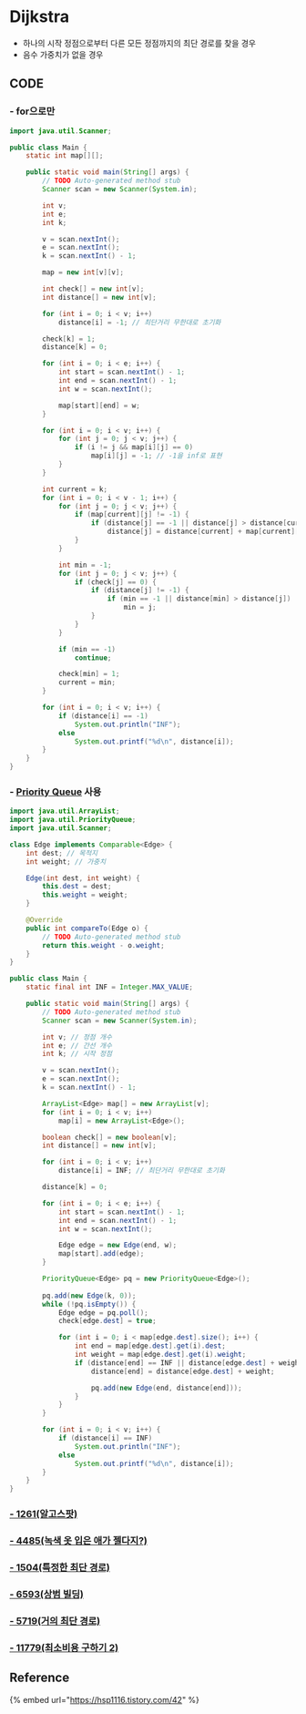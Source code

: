 # Dijkstra

* 하나의 시작 정점으로부터 다른 모든 정점까지의 최단 경로를 찾을 경우
* 음수 가중치가 없을 경우

## CODE

### - for으로만

```java
import java.util.Scanner;

public class Main {
	static int map[][];

	public static void main(String[] args) {
		// TODO Auto-generated method stub
		Scanner scan = new Scanner(System.in);

		int v;
		int e;
		int k;

		v = scan.nextInt();
		e = scan.nextInt();
		k = scan.nextInt() - 1;

		map = new int[v][v];

		int check[] = new int[v];
		int distance[] = new int[v];

		for (int i = 0; i < v; i++)
			distance[i] = -1; // 최단거리 무한대로 초기화

		check[k] = 1;
		distance[k] = 0;

		for (int i = 0; i < e; i++) {
			int start = scan.nextInt() - 1;
			int end = scan.nextInt() - 1;
			int w = scan.nextInt();

			map[start][end] = w;
		}

		for (int i = 0; i < v; i++) {
			for (int j = 0; j < v; j++) {
				if (i != j && map[i][j] == 0)
					map[i][j] = -1; // -1을 inf로 표현
			}
		}

		int current = k;
		for (int i = 0; i < v - 1; i++) {
			for (int j = 0; j < v; j++) {
				if (map[current][j] != -1) {
					if (distance[j] == -1 || distance[j] > distance[current] + map[current][j])
						distance[j] = distance[current] + map[current][j];
				}
			}

			int min = -1;
			for (int j = 0; j < v; j++) {
				if (check[j] == 0) {
					if (distance[j] != -1) {
						if (min == -1 || distance[min] > distance[j])
							min = j;
					}
				}
			}

			if (min == -1)
				continue;

			check[min] = 1;
			current = min;
		}

		for (int i = 0; i < v; i++) {
			if (distance[i] == -1)
				System.out.println("INF");
			else
				System.out.printf("%d\n", distance[i]);
		}
	}
}
```

### - [Priority Queue](https://app.gitbook.com/@hiimin/s/jeongmin_book/~/drafts/-LyTKIgADT9yLcZ0qF1i/queue/priority-queue) 사용

```java
import java.util.ArrayList;
import java.util.PriorityQueue;
import java.util.Scanner;

class Edge implements Comparable<Edge> {
	int dest; // 목적지
	int weight; // 가중치

	Edge(int dest, int weight) {
		this.dest = dest;
		this.weight = weight;
	}

	@Override
	public int compareTo(Edge o) {
		// TODO Auto-generated method stub
		return this.weight - o.weight;
	}
}

public class Main {
	static final int INF = Integer.MAX_VALUE;

	public static void main(String[] args) {
		// TODO Auto-generated method stub
		Scanner scan = new Scanner(System.in);

		int v; // 정점 개수
		int e; // 간선 개수
		int k; // 시작 정점

		v = scan.nextInt();
		e = scan.nextInt();
		k = scan.nextInt() - 1;

		ArrayList<Edge> map[] = new ArrayList[v];
		for (int i = 0; i < v; i++)
			map[i] = new ArrayList<Edge>();

		boolean check[] = new boolean[v];
		int distance[] = new int[v];

		for (int i = 0; i < v; i++)
			distance[i] = INF; // 최단거리 무한대로 초기화

		distance[k] = 0;

		for (int i = 0; i < e; i++) {
			int start = scan.nextInt() - 1;
			int end = scan.nextInt() - 1;
			int w = scan.nextInt();

			Edge edge = new Edge(end, w);
			map[start].add(edge);
		}

		PriorityQueue<Edge> pq = new PriorityQueue<Edge>();
		
		pq.add(new Edge(k, 0));
		while (!pq.isEmpty()) {
			Edge edge = pq.poll();
			check[edge.dest] = true;

			for (int i = 0; i < map[edge.dest].size(); i++) {
				int end = map[edge.dest].get(i).dest;
				int weight = map[edge.dest].get(i).weight;
				if (distance[end] == INF || distance[edge.dest] + weight < distance[end]) {
					distance[end] = distance[edge.dest] + weight;

					pq.add(new Edge(end, distance[end]));
				}
			}
		}

		for (int i = 0; i < v; i++) {
			if (distance[i] == INF)
				System.out.println("INF");
			else
				System.out.printf("%d\n", distance[i]);
		}
	}
}
```

### [- 1261\(알고스팟\)](https://app.gitbook.com/@hiimin/s/jeongmin_book/~/drafts/-LybuKctn05i-C9i0XSY/baekjoon/1261)

### [- 4485\(녹색 옷 입은 애가 젤다지?\)](https://app.gitbook.com/@hiimin/s/jeongmin_book/~/drafts/-LybuKctn05i-C9i0XSY/baekjoon/4485)

### [- 1504\(특정한 최단 경로\)](https://app.gitbook.com/@hiimin/s/jeongmin_book/~/drafts/-LycIsjdZOjQRSHqto2d/baekjoon/1504)

### [- 6593\(상범 빌딩\)](https://app.gitbook.com/@hiimin/s/jeongmin_book/~/drafts/-LycIsjdZOjQRSHqto2d/baekjoon/6593)

### [- 5719\(거의 최단 경로\)](https://app.gitbook.com/@hiimin/s/jeongmin_book/~/drafts/-LyhUSikMKDgGO0QfxJm/baekjoon/5719)

### [- 11779\(최소비용 구하기 2\)](https://app.gitbook.com/@hiimin/s/jeongmin_book/~/drafts/-LyhiTfeIDCBotZbyA0D/baekjoon/11779-2)

## Reference

{% embed url="https://hsp1116.tistory.com/42" %}




